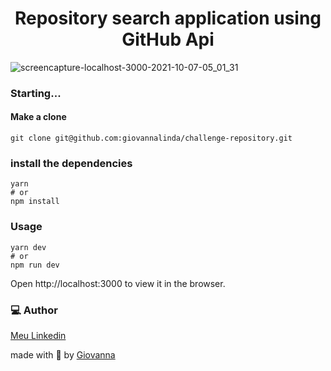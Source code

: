 <h1 align="center">Repository search application using GitHub Api</h1>

![screencapture-localhost-3000-2021-10-07-05_01_31](https://user-images.githubusercontent.com/71105672/136345017-33d194df-88a5-4223-869b-d371b0c3db4a.png)

### Starting...
#### Make a clone
```
git clone git@github.com:giovannalinda/challenge-repository.git
```
### install the dependencies</h6>
```
yarn
# or
npm install
```
### Usage
```
yarn dev
# or
npm run dev
```
Open http://localhost:3000 to view it in the browser.

### 💻 Author
[Meu Linkedin](https://www.linkedin.com/in/giovannalinda)

made with :purple_heart: by [Giovanna](https://www.linkedin.com/in/giovannalinda)
